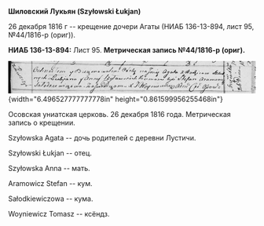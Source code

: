 **Шиловский Лукьян (Szyłowski Łukjan)**

26 декабря 1816 г -- крещение дочери Агаты (НИАБ 136-13-894, лист 95,
№44/1816-р (ориг)).

**НИАБ 136-13-894:** Лист 95. **Метрическая запись №44/1816-р (ориг).**

![](./media/f7a5f1d4516c6179df75600686ecf9707713d3a1.png){width="6.496527777777778in"
height="0.861599956255468in"}

Осовская униатская церковь. 26 декабря 1816 года. Метрическая запись о
крещении.

Szyłowska Agata -- дочь родителей с деревни Лустичи.

Szyłowski Łukjan -- отец.

Szyłowska Anna -- мать.

Aramowicz Stefan -- кум.

Sałodkiewiczowa -- кума.

Woyniewicz Tomasz -- ксёндз.
